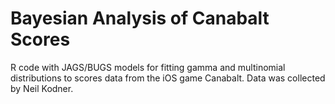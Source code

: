 # Bayesian Analysis of Canabalt Scores
R code with JAGS/BUGS models for fitting gamma and multinomial distributions
to scores data from the iOS game Canabalt. Data was collected by Neil Kodner.
